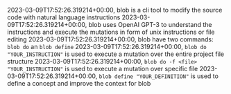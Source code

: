 2023-03-09T17:52:26.319214+00:00, blob is a cli tool to modify the source code with natural language instructions
2023-03-09T17:52:26.319214+00:00, blob uses OpenAI GPT-3 to understand the instructions and execute the mutations in form of unix instructions or file editing
2023-03-09T17:52:26.319214+00:00, blob have two commands: `blob do` an `blob define`
2023-03-09T17:52:26.319214+00:00, `blob do "YOUR_INSTRUCTION"` is used to execute a mutation over the entire project file structure
2023-03-09T17:52:26.319214+00:00, `blob do -f <file> "YOUR_INSTRUCTION"` is used to execute a mutation over specific file
2023-03-09T17:52:26.319214+00:00, `blob define "YOUR_DEFINITION"` is used to define a concept and improve the context for blob
